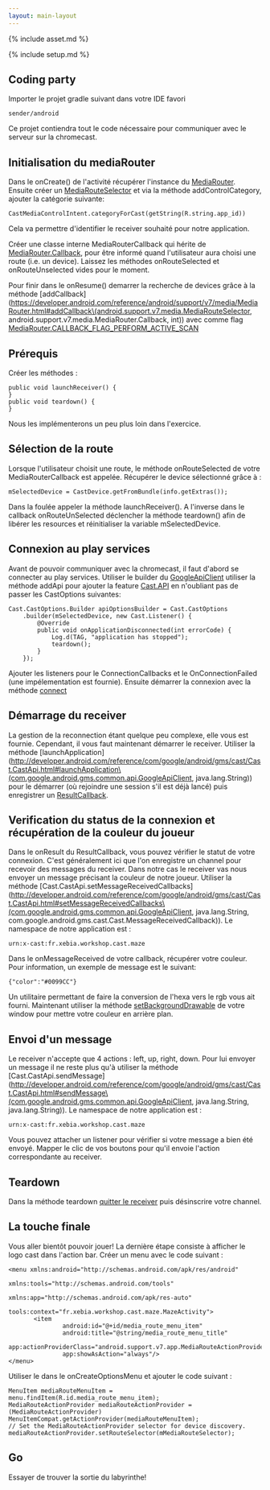```yaml
---
layout: main-layout
---
```


{% include asset.md %}

{% include setup.md %}

## Coding party

Importer le projet gradle suivant dans votre IDE favori

    sender/android

Ce projet contiendra tout le code nécessaire pour communiquer avec le serveur sur la chromecast.

## Initialisation du mediaRouter

Dans le onCreate() de l'activité récupérer l'instance du [MediaRouter](https://developer.android.com/reference/android/support/v7/media/MediaRouter.html#getInstance\(android.content.Context\)).
Ensuite créer un [MediaRouteSelector](http://developer.android.com/reference/android/support/v7/media/MediaRouteSelector.Builder.html) et via la méthode addControlCategory, ajouter la catégorie suivante:

<pre><code>CastMediaControlIntent.categoryForCast(getString(R.string.app_id))</code></pre>

Cela va permettre d'identifier le receiver souhaité pour notre application.

Créer une classe interne MediaRouterCallback qui hérite de [MediaRouter.Callback](https://developer.android.com/reference/android/support/v7/media/MediaRouter.Callback.html), pour être
informé quand l'utilisateur aura choisi une route (i.e. un device). Laissez les méthodes onRouteSelected et onRouteUnselected vides pour le moment.

Pour finir dans le onResume() demarrer la recherche de devices grâce à la méthode [addCallback](https://developer.android.com/reference/android/support/v7/media/MediaRouter.html#addCallback\(android.support.v7.media.MediaRouteSelector, android.support.v7.media.MediaRouter.Callback, int\))
avec comme flag [MediaRouter.CALLBACK\_FLAG\_PERFORM\_ACTIVE\_SCAN](https://developer.android.com/reference/android/support/v7/media/MediaRouter.html#CALLBACK_FLAG_PERFORM_ACTIVE_SCAN)

## Prérequis
Créer les méthodes :

<pre><code>public void launchReceiver() {
}
public void teardown() {
}</code></pre>

Nous les implémenterons un peu plus loin dans l'exercice.

## Sélection de la route
Lorsque l'utilisateur choisit une route, le méthode onRouteSelected de votre MediaRouterCallback est appelée. Récupérer le
device sélectionné grâce à :
<pre><code class="java">mSelectedDevice = CastDevice.getFromBundle(info.getExtras());</code></pre>
Dans la foulée appeler la méthode launchReceiver().
A l'inverse dans le callback onRouteUnSelected déclencher la méthode teardown() afin de libérer les resources et réinitialiser la variable mSelectedDevice.

## Connexion au play services
Avant de pouvoir communiquer avec la chromecast, il faut d'abord se connecter au play services. Utiliser le builder du [GoogleApiClient](http://developer.android.com/reference/com/google/android/gms/common/api/GoogleApiClient.Builder.html)
utiliser la méthode addApi pour ajouter la feature [Cast.API](http://developer.android.com/reference/com/google/android/gms/cast/Cast.html#API) en n'oubliant pas de passer les CastOptions suivantes:
<pre><code class="java">Cast.CastOptions.Builder apiOptionsBuilder = Cast.CastOptions
    .builder(mSelectedDevice, new Cast.Listener() {
        @Override
        public void onApplicationDisconnected(int errorCode) {
            Log.d(TAG, "application has stopped");
            teardown();
        }
    });</code></pre>

Ajouter les listeners pour le ConnectionCallbacks et le OnConnectionFailed (une impélementation est fournie). Ensuite démarrer la connexion avec la méthode [connect](http://developer.android.com/reference/com/google/android/gms/common/api/GoogleApiClient.html#connect\(\))

## Démarrage du receiver

La gestion de la reconnection étant quelque peu complexe, elle vous est fournie. Cependant, il vous faut maintenant démarrer le receiver.
Utiliser la méthode [launchApplication](http://developer.android.com/reference/com/google/android/gms/cast/Cast.CastApi.html#launchApplication\(com.google.android.gms.common.api.GoogleApiClient, java.lang.String\)) pour le démarrer (où rejoindre une session s'il est déjà lancé) puis enregistrer un [ResultCallback](http://developer.android.com/reference/com/google/android/gms/common/api/ResultCallback.html).

## Verification du status de la connexion et récupération de la couleur du joueur

Dans le onResult du ResultCallback, vous pouvez vérifier le statut de votre connexion. C'est généralement ici que l'on enregistre un channel pour recevoir des messages du receiver. Dans notre cas le receiver vas nous envoyer un message
précisant la couleur de notre joueur. Utiliser la méthode [Cast.CastApi.setMessageReceivedCallbacks](http://developer.android.com/reference/com/google/android/gms/cast/Cast.CastApi.html#setMessageReceivedCallbacks\(com.google.android.gms.common.api.GoogleApiClient, java.lang.String, com.google.android.gms.cast.Cast.MessageReceivedCallback\)). Le namespace de notre application est :
<pre><code>urn:x-cast:fr.xebia.workshop.cast.maze</code></pre>

Dans le onMessageReceived de votre callback, récupérer votre couleur. Pour information, un exemple de message est le suivant:
<pre><code>{"color":"#0099CC"}</code></pre>

Un utilitaire permettant de faire la conversion de l'hexa vers le rgb vous ait fourni. Maintenant utiliser la méthode [setBackgroundDrawable](http://developer.android.com/reference/android/view/Window.html#setBackgroundDrawable\(android.graphics.drawable.Drawable\)) de votre window pour mettre votre couleur en arrière plan.


## Envoi d'un message

Le receiver n'accepte que 4 actions : left, up, right, down. Pour lui envoyer un message il ne reste plus qu'à utiliser la méthode  [Cast.CastApi.sendMessage](http://developer.android.com/reference/com/google/android/gms/cast/Cast.CastApi.html#sendMessage\(com.google.android.gms.common.api.GoogleApiClient, java.lang.String, java.lang.String\)). Le namespace de notre application est :
<pre><code>urn:x-cast:fr.xebia.workshop.cast.maze</code></pre>
Vous pouvez attacher un listener pour vérifier si votre message a bien été envoyé. Mapper le clic de vos boutons pour qu'il envoie l'action correspondante au receiver.

## Teardown

Dans la méthode teardown [quitter le receiver](http://developer.android.com/reference/com/google/android/gms/cast/Cast.CastApi.html#leaveApplication\(com.google.android.gms.common.api.GoogleApiClient\)) puis désinscrire votre channel.

## La touche finale

Vous aller bientôt pouvoir jouer! La dernière étape consiste à afficher le logo cast dans l'action bar. Créer un menu avec le code suivant :
<pre><code class="xml">&lt;menu xmlns:android="http://schemas.android.com/apk/res/android"
                             xmlns:tools="http://schemas.android.com/tools"
                             xmlns:app="http://schemas.android.com/apk/res-auto"
                             tools:context="fr.xebia.workshop.cast.maze.MazeActivity"&gt;
       &lt;item
               android:id="@+id/media_route_menu_item"
               android:title="@string/media_route_menu_title"
               app:actionProviderClass="android.support.v7.app.MediaRouteActionProvider"
               app:showAsAction="always"/&gt;
&lt;/menu&gt;</code></pre>

Utiliser le dans le onCreateOptionsMenu et ajouter le code suivant :

<pre><code class="java">MenuItem mediaRouteMenuItem = menu.findItem(R.id.media_route_menu_item);
MediaRouteActionProvider mediaRouteActionProvider = (MediaRouteActionProvider) MenuItemCompat.getActionProvider(mediaRouteMenuItem);
// Set the MediaRouteActionProvider selector for device discovery.
mediaRouteActionProvider.setRouteSelector(mMediaRouteSelector);</code></pre>

## Go

Essayer de trouver la sortie du labyrinthe\!



